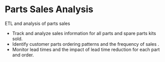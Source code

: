 # Parts Sales Analysis
ETL and analysis of parts sales

- Track and analyze sales information for all parts and spare parts kits sold.
- Identify customer parts ordering patterns and the frequency of sales .
- Monitor lead times and the impact of lead time reduction for each part and order.

